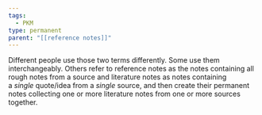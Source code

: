 ```yaml
---
tags:
  - PKM
type: permanent
parent: "[[reference notes]]"
---
```

Different people use those two terms differently. Some use them interchangeably. Others refer to reference notes as the notes containing all rough notes from a source and literature notes as notes containing a _single_ quote/idea from a _single_ source, and then create their permanent notes collecting one or more literature notes from one or more sources together.

